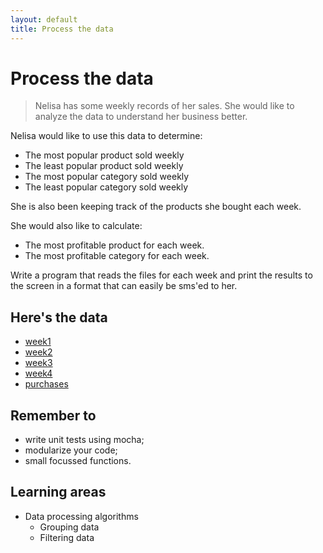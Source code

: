 ```yaml
---
layout: default
title: Process the data
---
```


# Process the data

> Nelisa has some weekly records of her sales. She would like to analyze the data to understand her business better.

Nelisa would like to use this data to determine:

* The most popular product sold weekly
* The least popular product sold weekly
* The most popular category sold weekly
* The least popular category sold weekly

She is also been keeping track of the products she bought each week.

She would also like to calculate:

* The most profitable product for each week.
* The most profitable category for each week.

Write a program that reads the files for each week and print the results to the screen in a format that can easily be sms'ed to her.

## Here's the data

* [week1](/csv-files/week1.csv)
* [week2](/csv-files/week2.csv)
* [week3](/csv-files/week3.csv)
* [week4](/csv-files/week4.csv)
* [purchases](/csv-files/purchases.csv)


## Remember to

* write unit tests using mocha;
* modularize your code;
* small focussed functions.

##  Learning areas

* Data processing algorithms
    * Grouping data
    * Filtering data
